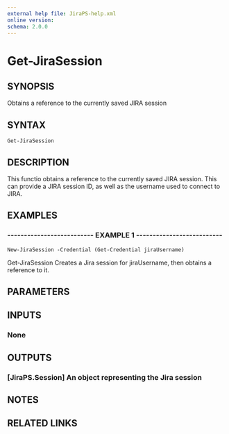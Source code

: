 ```yaml
---
external help file: JiraPS-help.xml
online version: 
schema: 2.0.0
---
```


# Get-JiraSession

## SYNOPSIS
Obtains a reference to the currently saved JIRA session

## SYNTAX

```
Get-JiraSession
```

## DESCRIPTION
This functio obtains a reference to the currently saved JIRA session. 
This can provide
a JIRA session ID, as well as the username used to connect to JIRA.

## EXAMPLES

### -------------------------- EXAMPLE 1 --------------------------
```
New-JiraSession -Credential (Get-Credential jiraUsername)
```

Get-JiraSession
Creates a Jira session for jiraUsername, then obtains a reference to it.

## PARAMETERS

## INPUTS

### None

## OUTPUTS

### [JiraPS.Session] An object representing the Jira session

## NOTES

## RELATED LINKS


